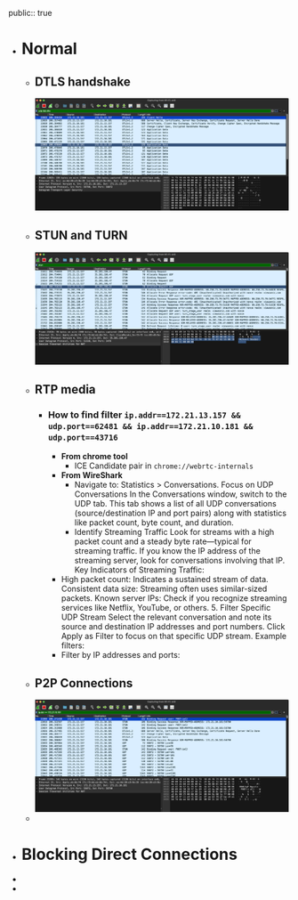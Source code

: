 public:: true

- # Normal
	- ## DTLS handshake
	  ![image.png](../assets/image_1732778116493_0.png)
	- ## STUN and TURN
	  ![image.png](../assets/image_1732778427697_0.png)
	- ## RTP media
		- ### How to find filter `ip.addr==172.21.13.157 && udp.port==62481 && ip.addr==172.21.10.181 && udp.port==43716`
			- **From chrome tool**
				- ICE Candidate pair in `chrome://webrtc-internals`
			- **From WireShark**
				- Navigate to: Statistics > Conversations.
				  Focus on UDP Conversations
				  In the Conversations window, switch to the UDP tab.
				  This tab shows a list of all UDP conversations (source/destination IP and port pairs) along with statistics like packet count, byte count, and duration.
				- Identify Streaming Traffic
				  Look for streams with a high packet count and a steady byte rate—typical for streaming traffic.
				  If you know the IP address of the streaming server, look for conversations involving that IP.
				  Key Indicators of Streaming Traffic:
			- High packet count: Indicates a sustained stream of data.
			  Consistent data size: Streaming often uses similar-sized packets.
			  Known server IPs: Check if you recognize streaming services like Netflix, YouTube, or others.
			  5. Filter Specific UDP Stream
			  Select the relevant conversation and note its source and destination IP addresses and port numbers.
			  Click Apply as Filter to focus on that specific UDP stream.
			  Example filters:
			- Filter by IP addresses and ports:
	- ## P2P Connections
	  ![image.png](../assets/image_1732779164495_0.png)
	-
- # Blocking Direct Connections
-
-